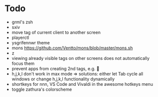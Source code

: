 # Todo

-   grml's zsh
-   sxiv
-   move tag of current client to another screen
-   playerctl
-   ysgrifennwr theme
-   mons https://github.com/Ventto/mons/blob/master/mons.sh
-   z
-   viewing already visible tags on other screens does not automatically focus them
-   prevent apps from creating 2nd tags, e.g. 🍓
-   h,j,k,l don't work in max mode => solutions: either let Tab cycle all windows or change h,j,k,l functionality dynamically
-   shortkeys for nnn, VS Code and Vivaldi in the awesome hotkeys menu
-   toggle zathura's colorscheme